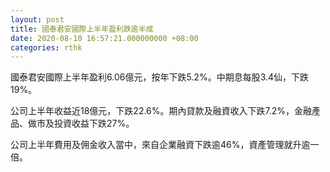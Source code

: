 ```yaml
---
layout: post
title: 國泰君安國際上半年盈利跌逾半成
date: 2020-08-10 16:57:21.000000000 +08:00
categories: rthk
---
```


國泰君安國際上半年盈利6.06億元，按年下跌5.2%。中期息每股3.4仙，下跌19%。

公司上半年收益近18億元，下跌22.6%。期內貸款及融資收入下跌7.2%，金融產品、做市及投資收益下跌27%。

公司上半年費用及佣金收入當中，來自企業融資下跌逾46%，資產管理就升逾一倍。
